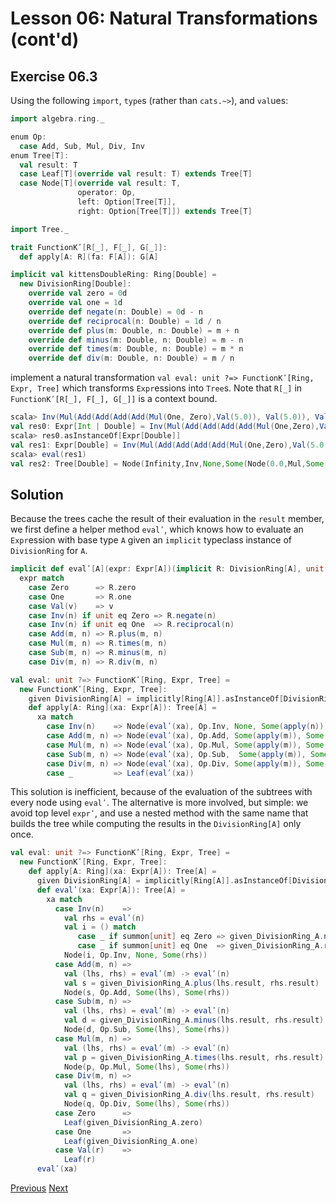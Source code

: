 Lesson 06: Natural Transformations (cont'd)
===========================================

Exercise 06.3
-------------

Using the following `import`, `type`s (rather than `cats.~>`), and `val`ues:

```Scala
import algebra.ring._

enum Op:
  case Add, Sub, Mul, Div, Inv
enum Tree[T]:
  val result: T
  case Leaf[T](override val result: T) extends Tree[T]
  case Node[T](override val result: T,
               operator: Op,
               left: Option[Tree[T]],
               right: Option[Tree[T]]) extends Tree[T]

import Tree._

trait FunctionKʹ[R[_], F[_], G[_]]:
  def apply[A: R](fa: F[A]): G[A]

implicit val kittensDoubleRing: Ring[Double] =
  new DivisionRing[Double]:
    override val zero = 0d
    override val one = 1d
    override def negate(n: Double) = 0d - n
    override def reciprocal(n: Double) = 1d / n
    override def plus(m: Double, n: Double) = m + n
    override def minus(m: Double, n: Double) = m - n
    override def times(m: Double, n: Double) = m * n
    override def div(m: Double, n: Double) = m / n
```

implement a natural transformation `val eval: unit ?=> FunctionKʹ[Ring, Expr, Tree]` which transforms `Expr`essions into
`Tree`s. Note that `R[_]` in `FunctionKʹ[R[_], F[_], G[_]]` is a context bound.

```scala
scala> Inv(Mul(Add(Add(Add(Add(Mul(One, Zero),Val(5.0)), Val(5.0)), Val(5.0)), Val(5.0)), Mul(Mul(Zero, Zero), Zero)))
val res0: Expr[Int | Double] = Inv(Mul(Add(Add(Add(Add(Mul(One,Zero),Val(5.0)),Val(5.0)),Val(5.0)),Val(5.0)),Mul(Mul(Zero,Zero),Zero)))
scala> res0.asInstanceOf[Expr[Double]]
val res1: Expr[Double] = Inv(Mul(Add(Add(Add(Add(Mul(One,Zero),Val(5.0)),Val(5.0)),Val(5.0)),Val(5.0)),Mul(Mul(Zero,Zero),Zero)))
scala> eval(res1)
val res2: Tree[Double] = Node(Infinity,Inv,None,Some(Node(0.0,Mul,Some(Node(20.0,Add,Some(Node(15.0,Add,Some(Node(10.0,Add,Some(Node(5.0,Add,Some(Node(0.0,Mul,Some(Leaf(1.0)),Some(Leaf(0.0)))),Some(Leaf(5.0)))),Some(Leaf(5.0)))),Some(Leaf(5.0)))),Some(Leaf(5.0)))),Some(Node(0.0,Mul,Some(Node(0.0,Mul,Some(Leaf(0.0)),Some(Leaf(0.0)))),Some(Leaf(0.0)))))))
```

Solution
--------

Because the trees cache the result of their evaluation in the `result` member, we first define a helper method `evalʹ`, which
knows how to evaluate an `Expr`ession with base type `A` given an `implicit` typeclass instance of `DivisionRing` for `A`.

```Scala
implicit def evalʹ[A](expr: Expr[A])(implicit R: DivisionRing[A], unit: unit): A =
  expr match
    case Zero      => R.zero
    case One       => R.one
    case Val(v)    => v
    case Inv(n) if unit eq Zero => R.negate(n)
    case Inv(n) if unit eq One  => R.reciprocal(n)
    case Add(m, n) => R.plus(m, n)
    case Mul(m, n) => R.times(m, n)
    case Sub(m, n) => R.minus(m, n)
    case Div(m, n) => R.div(m, n)

val eval: unit ?=> FunctionKʹ[Ring, Expr, Tree] =
  new FunctionKʹ[Ring, Expr, Tree]:
    given DivisionRing[A] = implicitly[Ring[A]].asInstanceOf[DivisionRing[A]]
    def apply[A: Ring](xa: Expr[A]): Tree[A] =
      xa match
        case Inv(n)    => Node(evalʹ(xa), Op.Inv, None, Some(apply(n)))
        case Add(m, n) => Node(evalʹ(xa), Op.Add, Some(apply(m)), Some(apply(n)))
        case Mul(m, n) => Node(evalʹ(xa), Op.Mul, Some(apply(m)), Some(apply(n)))
        case Sub(m, n) => Node(evalʹ(xa), Op.Sub,  Some(apply(m)), Some(apply(n)))
        case Div(m, n) => Node(evalʹ(xa), Op.Div, Some(apply(m)), Some(apply(n)))
        case _         => Leaf(evalʹ(xa))
```

This solution is inefficient, because of the evaluation of the subtrees with every node using `evalʹ`. The alternative is
more involved, but simple: we avoid top level `exprʹ`, and use a nested method with the same name that builds the tree while
computing the results in the `DivisionRing[A]` only once.

```Scala
val eval: unit ?=> FunctionKʹ[Ring, Expr, Tree] =
  new FunctionKʹ[Ring, Expr, Tree]:
    def apply[A: Ring](xa: Expr[A]): Tree[A] =
      given DivisionRing[A] = implicitly[Ring[A]].asInstanceOf[DivisionRing[A]]
      def evalʹ(xa: Expr[A]): Tree[A] =
        xa match
          case Inv(n)    =>
            val rhs = evalʹ(n)
            val i = () match
               case _ if summon[unit] eq Zero => given_DivisionRing_A.negate(rhs.result)
               case _ if summon[unit] eq One  => given_DivisionRing_A.reciprocal(rhs.result)
            Node(i, Op.Inv, None, Some(rhs))
          case Add(m, n) =>
            val (lhs, rhs) = evalʹ(m) -> evalʹ(n)
            val s = given_DivisionRing_A.plus(lhs.result, rhs.result)
            Node(s, Op.Add, Some(lhs), Some(rhs))
          case Sub(m, n) =>
            val (lhs, rhs) = evalʹ(m) -> evalʹ(n)
            val d = given_DivisionRing_A.minus(lhs.result, rhs.result)
            Node(d, Op.Sub, Some(lhs), Some(rhs))
          case Mul(m, n) =>
            val (lhs, rhs) = evalʹ(m) -> evalʹ(n)
            val p = given_DivisionRing_A.times(lhs.result, rhs.result)
            Node(p, Op.Mul, Some(lhs), Some(rhs))
          case Div(m, n) =>
            val (lhs, rhs) = evalʹ(m) -> evalʹ(n)
            val q = given_DivisionRing_A.div(lhs.result, rhs.result)
            Node(q, Op.Div, Some(lhs), Some(rhs))
          case Zero      =>
            Leaf(given_DivisionRing_A.zero)
          case One       =>
            Leaf(given_DivisionRing_A.one)
          case Val(r)    =>
            Leaf(r)
      evalʹ(xa)
```

[Previous](https://github.com/sjbiaga/kittens/blob/main/expr-paired/README.md) [Next](https://github.com/sjbiaga/kittens/blob/main/expr-eert/README.md)
